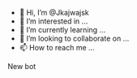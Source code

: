- 👋 Hi, I’m @Jkajwajsk
- 👀 I’m interested in ...
- 🌱 I’m currently learning ...
- 💞️ I’m looking to collaborate on ...
- 📫 How to reach me ...

<!---
Jkajwajsk/Jkajwajsk is a ✨ special ✨ repository because its `README.md` (this file) appears on your GitHub profile.
You can click the Preview link to take a look at your changes.
--->
New bot
